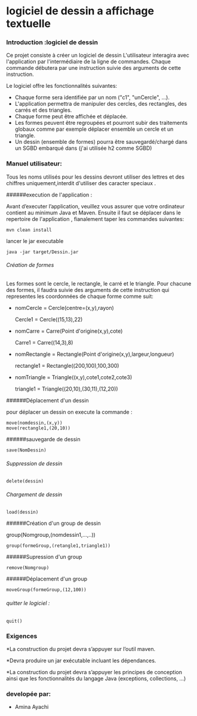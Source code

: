 # logiciel de dessin a affichage textuelle


### Introduction :logiciel de dessin

Ce projet consiste à créer un logiciel de dessin 
L'utilisateur interagira avec l'application par l'intermédiaire de la ligne de commandes. 
Chaque commande débutera par une instruction suivie des arguments de cette instruction. 

Le logiciel offre les fonctionnalités suivantes:
* Chaque forme sera identifiée par un nom ("c1", "unCercle", ...).
* L'application permettra de manipuler des cercles, des rectangles, des carrés et des triangles.
* Chaque forme peut être affichée et déplacée.
* Les formes peuvent être regroupées et pourront subir des traitements globaux comme par exemple déplacer ensemble un cercle et un triangle.
* Un dessin (ensemble de formes) pourra être sauvegardé/chargé dans un SGBD embarqué dans (j'ai utilisée h2 comme SGBD)



### Manuel utilisateur:

Tous les noms utilisés pour les dessins devront utiliser des lettres et des chiffres uniquement,interdit d'utiliser des caracter speciaux .

######execution de l'application :

Avant d’executer l’application, veuillez vous assurer que votre ordinateur contient au minimum Java et Maven. Ensuite il faut se déplacer dans le repertoire de l'application , fianalement taper les commandes suivantes:

	mvn clean install

lancer le jar executable 

	java -jar target/Dessin.jar
###### Création de formes

Les formes  sont le cercle, le rectangle, le carré et le triangle. Pour chacune des formes, il faudra suivie des arguments de cette instruction qui representes les coordonnées de chaque forme comme suit:

* nomCercle = Cercle(centre=(x,y),rayon)

	Cercle1 = Cercle((15,13),22)

* nomCarre = Carre(Point d'origine(x,y),cote)

	Carre1 = Carre((14,3),8)
* nomRectangle = Rectangle(Point d'origine(x,y),largeur,longueur)

	rectangle1 = Rectangle((200,100),100,300)
* nomTriangle = Triangle((x,y),cote1,cote2,cote3)

	triangle1 = Triangle((20,10),(30,11),(12,20))

######Déplacement d'un dessin

pour déplacer un dessin on execute la commande :

	move(nomdessin,(x,y))
	move(rectangle1,(20,10))

######sauvegarde de dessin

	save(NomDessin)

###### Suppression de dessin

	delete(dessin)
###### Chargement de dessin 

	load(dessin)

######Création d'un group de dessin

group(Nomgroup,(nomdessin1,...,..))

	group(formeGroup,(retangle1,triangle1))

######Supression d'un group

	remove(Nomgroup)

######Déplacement d'un group 

	moveGroup(formeGroup,(12,100))
###### quitter le logiciel :

	quit()


### Exigences 

 *La construction du projet devra s’appuyer sur l’outil maven.
 
 *Devra produire un jar exécutable incluant les dépendances.
 
 *La construction du projet devra s’appuyer les principes de conception ainsi que les fonctionnalités du langage Java (exceptions, collections, ...)

 
### developée par: 

 * Amina Ayachi
